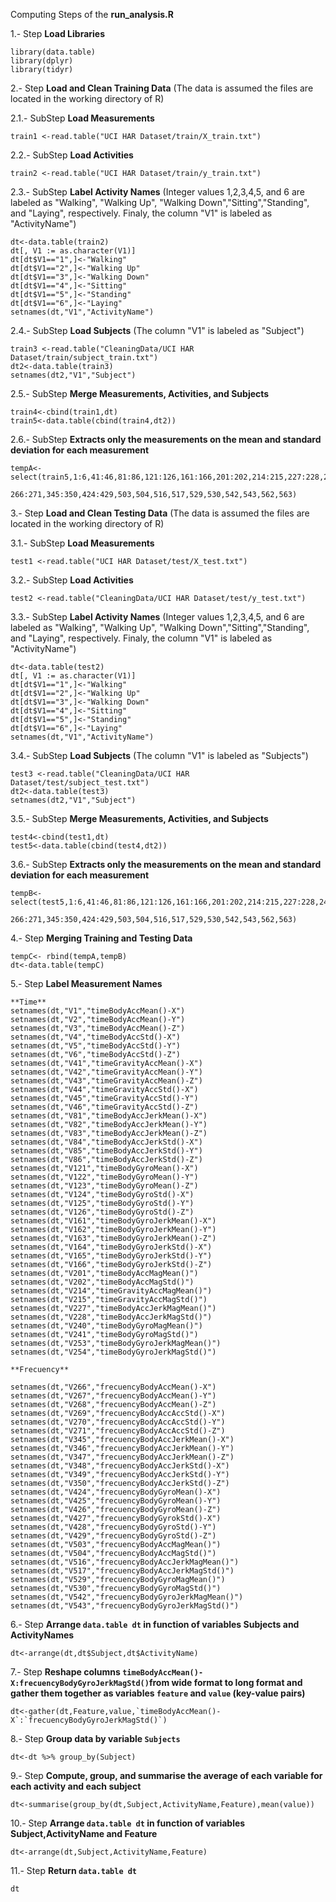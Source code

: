 Computing Steps of the **run_analysis.R**

1.- Step **Load Libraries**

```{r}
library(data.table)
library(dplyr)
library(tidyr)
```

2.- Step **Load and Clean Training Data** (The data is assumed the files are located in the working directory of R)


2.1.- SubStep **Load Measurements** 

```{r}
train1 <-read.table("UCI HAR Dataset/train/X_train.txt")
```


2.2.- SubStep **Load Activities** 

```{r}
train2 <-read.table("UCI HAR Dataset/train/y_train.txt")
```

2.3.- SubStep **Label Activity Names** (Integer values 1,2,3,4,5, and 6 are labeled as "Walking", "Walking Up", "Walking Down","Sitting","Standing", and "Laying", respectively. Finaly, the column "V1" is labeled as "ActivityName")

```{r}
dt<-data.table(train2)
dt[, V1 := as.character(V1)]
dt[dt$V1=="1",]<-"Walking"
dt[dt$V1=="2",]<-"Walking Up"
dt[dt$V1=="3",]<-"Walking Down"
dt[dt$V1=="4",]<-"Sitting"
dt[dt$V1=="5",]<-"Standing"
dt[dt$V1=="6",]<-"Laying"
setnames(dt,"V1","ActivityName")
```

2.4.- SubStep **Load Subjects** (The column "V1" is labeled as "Subject")

```{r}
train3 <-read.table("CleaningData/UCI HAR Dataset/train/subject_train.txt")
dt2<-data.table(train3)
setnames(dt2,"V1","Subject")
```

2.5.- SubStep **Merge Measurements, Activities, and Subjects**

```{r}
train4<-cbind(train1,dt)
train5<-data.table(cbind(train4,dt2))
```

2.6.- SubStep **Extracts only the measurements on the mean and standard deviation for each measurement**

```{r}
tempA<-select(train5,1:6,41:46,81:86,121:126,161:166,201:202,214:215,227:228,240:241,253:254,
                     266:271,345:350,424:429,503,504,516,517,529,530,542,543,562,563)
```

3.- Step **Load and Clean Testing Data** (The data is assumed the files are located in the working directory of R)


3.1.- SubStep **Load Measurements** 

```{r}
test1 <-read.table("UCI HAR Dataset/test/X_test.txt")
```

3.2.- SubStep **Load Activities** 

```{r}
test2 <-read.table("CleaningData/UCI HAR Dataset/test/y_test.txt")
```

3.3.- SubStep **Label Activity Names** (Integer values 1,2,3,4,5, and 6 are labeled as "Walking", "Walking Up", "Walking Down","Sitting","Standing", and "Laying", respectively. Finaly, the column "V1" is labeled as "ActivityName")

```{r}
dt<-data.table(test2)
dt[, V1 := as.character(V1)]
dt[dt$V1=="1",]<-"Walking"
dt[dt$V1=="2",]<-"Walking Up"
dt[dt$V1=="3",]<-"Walking Down"
dt[dt$V1=="4",]<-"Sitting"
dt[dt$V1=="5",]<-"Standing"
dt[dt$V1=="6",]<-"Laying"
setnames(dt,"V1","ActivityName")
```

3.4.- SubStep **Load Subjects** (The column "V1" is labeled as "Subjects")

```{r}
test3 <-read.table("CleaningData/UCI HAR Dataset/test/subject_test.txt")
dt2<-data.table(test3)
setnames(dt2,"V1","Subject")
```

3.5.- SubStep **Merge Measurements, Activities, and Subjects**

```{r}
test4<-cbind(test1,dt)
test5<-data.table(cbind(test4,dt2))
```

3.6.- SubStep **Extracts only the measurements on the mean and standard deviation for each measurement**

```{r}
tempB<-select(test5,1:6,41:46,81:86,121:126,161:166,201:202,214:215,227:228,240:241,253:254,
                    266:271,345:350,424:429,503,504,516,517,529,530,542,543,562,563)
```

4.- Step **Merging Training and Testing Data** 

```{r}
tempC<- rbind(tempA,tempB)
dt<-data.table(tempC)
```

5.- Step **Label Measurement Names**

```{r}
**Time**
setnames(dt,"V1","timeBodyAccMean()-X")
setnames(dt,"V2","timeBodyAccMean()-Y")
setnames(dt,"V3","timeBodyAccMean()-Z")
setnames(dt,"V4","timeBodyAccStd()-X")
setnames(dt,"V5","timeBodyAccStd()-Y")
setnames(dt,"V6","timeBodyAccStd()-Z")
setnames(dt,"V41","timeGravityAccMean()-X")
setnames(dt,"V42","timeGravityAccMean()-Y")
setnames(dt,"V43","timeGravityAccMean()-Z")
setnames(dt,"V44","timeGravityAccStd()-X")
setnames(dt,"V45","timeGravityAccStd()-Y")
setnames(dt,"V46","timeGravityAccStd()-Z")
setnames(dt,"V81","timeBodyAccJerkMean()-X")
setnames(dt,"V82","timeBodyAccJerkMean()-Y")
setnames(dt,"V83","timeBodyAccJerkMean()-Z")
setnames(dt,"V84","timeBodyAccJerkStd()-X")
setnames(dt,"V85","timeBodyAccJerkStd()-Y")
setnames(dt,"V86","timeBodyAccJerkStd()-Z")
setnames(dt,"V121","timeBodyGyroMean()-X")
setnames(dt,"V122","timeBodyGyroMean()-Y")
setnames(dt,"V123","timeBodyGyroMean()-Z")
setnames(dt,"V124","timeBodyGyroStd()-X")
setnames(dt,"V125","timeBodyGyroStd()-Y")
setnames(dt,"V126","timeBodyGyroStd()-Z")
setnames(dt,"V161","timeBodyGyroJerkMean()-X")
setnames(dt,"V162","timeBodyGyroJerkMean()-Y")
setnames(dt,"V163","timeBodyGyroJerkMean()-Z")
setnames(dt,"V164","timeBodyGyroJerkStd()-X")
setnames(dt,"V165","timeBodyGyroJerkStd()-Y")
setnames(dt,"V166","timeBodyGyroJerkStd()-Z")
setnames(dt,"V201","timeBodyAccMagMean()")
setnames(dt,"V202","timeBodyAccMagStd()")
setnames(dt,"V214","timeGravityAccMagMean()")
setnames(dt,"V215","timeGravityAccMagStd()")
setnames(dt,"V227","timeBodyAccJerkMagMean()")
setnames(dt,"V228","timeBodyAccJerkMagStd()")
setnames(dt,"V240","timeBodyGyroMagMean()")
setnames(dt,"V241","timeBodyGyroMagStd()")
setnames(dt,"V253","timeBodyGyroJerkMagMean()")
setnames(dt,"V254","timeBodyGyroJerkMagStd()")

**Frecuency**

setnames(dt,"V266","frecuencyBodyAccMean()-X")
setnames(dt,"V267","frecuencyBodyAccMean()-Y")
setnames(dt,"V268","frecuencyBodyAccMean()-Z")
setnames(dt,"V269","frecuencyBodyAccAccStd()-X")
setnames(dt,"V270","frecuencyBodyAccAccStd()-Y")
setnames(dt,"V271","frecuencyBodyAccAccStd()-Z")
setnames(dt,"V345","frecuencyBodyAccJerkMean()-X")
setnames(dt,"V346","frecuencyBodyAccJerkMean()-Y")
setnames(dt,"V347","frecuencyBodyAccJerkMean()-Z")
setnames(dt,"V348","frecuencyBodyAccJerkStd()-X")
setnames(dt,"V349","frecuencyBodyAccJerkStd()-Y")
setnames(dt,"V350","frecuencyBodyAccJerkStd()-Z")
setnames(dt,"V424","frecuencyBodyGyroMean()-X")
setnames(dt,"V425","frecuencyBodyGyroMean()-Y")
setnames(dt,"V426","frecuencyBodyGyroMean()-Z")
setnames(dt,"V427","frecuencyBodyGyrokStd()-X")
setnames(dt,"V428","frecuencyBodyGyroStd()-Y")
setnames(dt,"V429","frecuencyBodyGyroStd()-Z")
setnames(dt,"V503","frecuencyBodyAccMagMean()")
setnames(dt,"V504","frecuencyBodyAccMagStd()")
setnames(dt,"V516","frecuencyBodyAccJerkMagMean()")
setnames(dt,"V517","frecuencyBodyAccJerkMagStd()")
setnames(dt,"V529","frecuencyBodyGyroMagMean()")
setnames(dt,"V530","frecuencyBodyGyroMagStd()")
setnames(dt,"V542","frecuencyBodyGyroJerkMagMean()")
setnames(dt,"V543","frecuencyBodyGyroJerkMagStd()")
```

6.- Step **Arrange `data.table dt` in function of variables Subjects and ActivityNames**

```{r}
dt<-arrange(dt,dt$Subject,dt$ActivityName)
```

7.- Step **Reshape columns `timeBodyAccMean()-X:frecuencyBodyGyroJerkMagStd()`from wide format to long format and gather them together as variables `feature` and `value` (key-value pairs)**

```{r}
dt<-gather(dt,Feature,value,`timeBodyAccMean()-X`:`frecuencyBodyGyroJerkMagStd()`)
```

8.- Step **Group data by variable `Subjects`**

```{r}
dt<-dt %>% group_by(Subject)
```

9.- Step **Compute, group, and summarise the average of each variable for each activity and each subject**

```{r}
dt<-summarise(group_by(dt,Subject,ActivityName,Feature),mean(value))
```

10.- Step **Arrange `data.table dt` in function of variables Subject,ActivityName and Feature**

```{r}
dt<-arrange(dt,Subject,ActivityName,Feature)
```

11.- Step **Return `data.table dt`**

```{r}
dt
```
